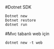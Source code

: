 #Dotnet SDK

````
Dotnet new
Dotnet restore
dotnet run
````

#Mvc tabanlı web için
````
dotnet new -t web
````

